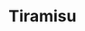 ---
layout: project
order: 4
title: Tiramisu
desc: Tinder for desserts. Awarded Best App at HSHacks IV 2018 (out of 49 teams).
type: Hackathons
language: React Native
main_image_url: "/assets/images/projects/tiramisu.png"
link: "https://github.com/oliviachang29/tiramisu"
goto_text: "View on Github"
---